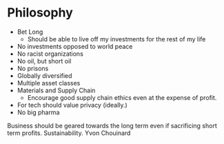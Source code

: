 # Philosophy

* Bet Long
  * Should be able to live off my investments for the rest of my life
* No investments opposed to world peace
* No racist organizations
* No oil, but short oil
* No prisons
* Globally diversified
* Multiple asset classes
* Materials and Supply Chain
  * Encourage good supply chain ethics even at the expense of profit.
* For tech should value privacy (ideally.)
* No big pharma

Business should be geared towards the long term even if sacrificing short term profits. Sustainability. Yvon Chouinard